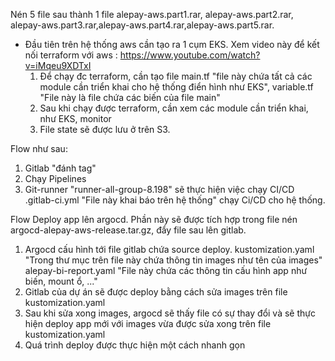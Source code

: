 Nén 5 file sau thành 1 file alepay-aws.part1.rar, alepay-aws.part2.rar, alepay-aws.part3.rar,alepay-aws.part4.rar,alepay-aws.part5.rar.
* Đầu tiên trên hệ thống aws cần tạo ra 1 cụm EKS.
  Xem video này để kết nối terraform với aws : https://www.youtube.com/watch?v=iMqeu9XDTxI
  1. Để chạy đc terraform, cần tạo file main.tf "file này chứa tất cả các module cần triển khai cho hệ thống điển hình như EKS", variable.tf "File này là file chứa các biến của file main"
  2. Sau khi chạy được terraform, cần xem các module cần triển khai, như EKS, monitor
  3. File state sẽ được lưu ở trên S3.

Flow như sau:
1. Gitlab "đánh tag"
2. Chạy Pipelines
3. Git-runner "runner-all-group-8.198" sẽ thực hiện việc chạy CI/CD
   .gitlab-ci.yml "File này khai báo trên hệ thống" chạy Ci/CD cho hệ thống.

Flow Deploy app lên argocd.
Phần này sẽ được tích hợp trong file nén argocd-alepay-aws-release.tar.gz, đẩy file sau lên gitlab.
1. Argocd cấu hình tới file gitlab chứa source deploy.
   kustomization.yaml "Trong thư mục trên file này chứa thông tin images như tên của images"
   alepay-bi-report.yaml "File này chứa các thông tin cấu hình app như biến, mount ổ, ..."
2. Gitlab của dự án sẽ được deploy bằng cách sửa images trên file kustomization.yaml
3. Sau khi sửa xong images, argocd sẽ thấy file có sự thay đổi và sẽ thực hiện deploy app mới với images vừa được sửa xong trên file kustomization.yaml
4. Quá trình deploy được thực hiện một cách nhanh gọn
